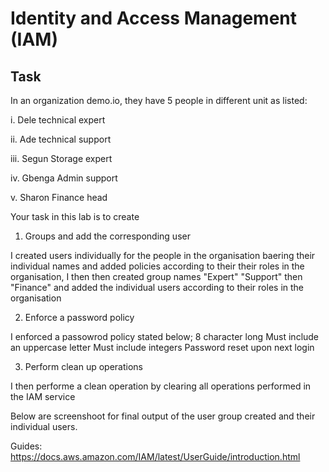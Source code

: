 # Identity and Access Management (IAM)

## Task

In an organization demo.io, they have 5 people in different unit as listed:

i.   Dele     technical expert 

ii.  Ade      technical support

iii. Segun    Storage expert

iv.  Gbenga   Admin support

v. Sharon  Finance head


Your task in this lab is to create 

1. Groups and add the corresponding user

I created users individually for the people in the organisation baering their individual names and added policies according to their their roles in the organisation, I then then created group names "Expert" "Support" then "Finance" and added the individual users according to their roles in the organisation 

2. Enforce a password policy

I enforced a passowrod policy stated below;
8 character long
Must include an uppercase letter
Must include integers
Password reset upon next login

3. Perform clean up operations

I then performe a clean operation by clearing all operations performed in the IAM service

Below are screenshoot for final output of the user group created and their individual users.


Guides:
https://docs.aws.amazon.com/IAM/latest/UserGuide/introduction.html
